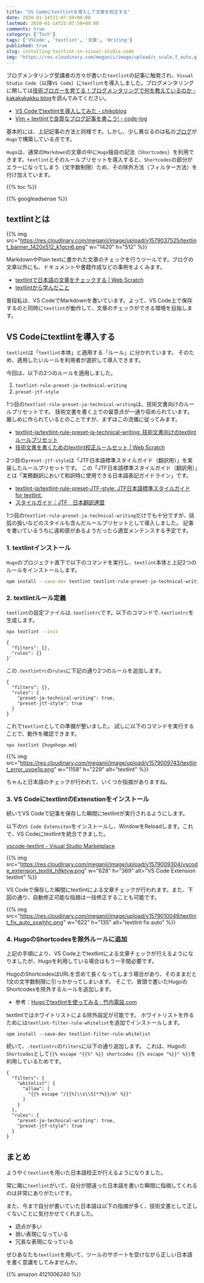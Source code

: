 ```yaml
---
title: "VS Codeにtextlintを導入して文章を校正する"
date: 2020-01-14T21:07:50+09:00
lastmod: 2020-01-14T21:07:50+09:00
comments: true
category: ['Tech']
tags: ['VSCode', 'textlint', '文章', 'Writing']
published: true
slug: installing-textlint-in-visual-studio-code
img: "https://res.cloudinary.com/meganii/image/upload/c_scale,f_auto,q_auto,w_75/v1514031264/thumbnail_tech.png"
---
```


ブログメンタリング受講者の方々が書いた`textlint`の記事に触発され、`Visual Studio Code`（以降`VS Code`）に`textlint`を導入しました。ブログメンタリングに関しては[技術ブロガーを育てる！ブログメンタリングで何を教えているのか \- kakakakakku blog](https://kakakakakku.hatenablog.com/entry/2019/06/24/070816)を読んでみてください。

- [VS Codeでtextlintを導入してみた \- chikoblog](https://chikoblog.hatenablog.jp/entry/2020/01/09/104935)
- [Vim \+ textlintで良質なブログ記事を書こう\! \- code\-log](https://code-log.hatenablog.com/entry/2019/12/29/191207)

基本的には、上記記事の方法と同様です。しかし、少し異なるのは私の[ブログ](https://www.meganii.com/blog/)が`Hugo`で構築している点です。

`Hugo`は、通常の`Markdown`の文章の中に`Hugo`独自の記法（`Shortcodes`）を利用できます。`textlint`とそのルールプリセットを導入すると、`Shortcodes`の部分がエラーになってしまう（文字数制限）ため、その除外方法（フィルター方法）を付け加えています。




{{% toc %}}
<!--more-->
{{% googleadsense %}}


## textlintとは

{{% img src="https://res.cloudinary.com/meganii/image/upload/v1579037525/textlint_banner_1420x512_k1gcn6.png" w="1420" h="512" %}}

MarkdownやPlain textに書かれた文章のチェックを行うツールです。ブログの文章以外にも、ドキュメントや書籍作成などの事例をよくみます。

- [textlintで日本語の文章をチェックする \| Web Scratch](https://efcl.info/2015/09/10/introduce-textlint/)
- [textlintから学んだこと](https://azu.github.io/slide/reactsushi/textlint.html)



普段私は、VS CodeでMarkdownを書いています。よって、VS Code上で保存するのと同時に`textlint`が動作して、文章のチェックができる環境を目指します。


## VS Codeにtextlintを導入する

`textlint`は「`textlint`本体」と適用する「ルール」に分かれています。
そのため、適用したいルールを利用者が選択して導入できます。

今回は、以下の2つのルールを適用しました。

1. `textlint-rule-preset-ja-technical-writing`
2. `preset-jtf-style`

1つ目の`textlint-rule-preset-ja-technical-writing`は、技術文書向けのルールプリセットです。
技術文書を書く上での留意点が一通り収められています。
厳しめに作られているとのことですが、まずはこの流儀に従ってみます。

- [textlint\-ja/textlint\-rule\-preset\-ja\-technical\-writing: 技術文書向けのtextlintルールプリセット](https://github.com/textlint-ja/textlint-rule-preset-ja-technical-writing)
- [技術文書を書くためのtextlint校正ルールセット \| Web Scratch](https://efcl.info/2016/07/13/textlint-rule-preset-ja-technical-writing/)

2つ目の`preset-jtf-style`は「JTF日本語標準スタイルガイド（翻訳用）」を実装したルールプリセットです。
この「JTF日本語標準スタイルガイド（翻訳用）」とは「実務翻訳において和訳時に使用できる日本語表記ガイドライン」です。

- [textlint\-ja/textlint\-rule\-preset\-JTF\-style: JTF日本語標準スタイルガイド for textlint\.](https://github.com/textlint-ja/textlint-rule-preset-JTF-style)
- [スタイルガイド｜JTF　日本翻訳連盟](https://www.jtf.jp/jp/style_guide/styleguide_top.html)

1つ目の`textlint-rule-preset-ja-technical-writing`だけでも十分ですが、括弧の扱いなどのスタイルも含んだルールプリセットとして導入しました。
記事を書いているうちに違和感があるようだったら適宜メンテンスする予定です。


### 1. textlintインストール

`Hugo`のプロジェクト直下で以下のコマンドを実行し、`textlint`本体と上記2つのルールをインストールします。

```bash
npm install --save-dev textlint textlint-rule-preset-ja-technical-writing textlint-rule-preset-jtf-style
```

### 2. textlintルール定義

`textlint`の設定ファイルは`.textlintrc`です。以下のコマンドで`.textlintrc`を生成します。

```bash
npx textlint --init
```

```.textlintrc
{
  "filters": {},
  "rules": {}
}`
```

この`.textlintrc`の`rules`に下記の通り2つのルールを追加します。

```
{
  "filters": {},
  "rules": {
    "preset-ja-technical-writing": true,
    "preset-jtf-style": true
  }
}
```

これで`textlint`としての準備が整いました。
試しに以下のコマンドを実行することで、動作を確認できます。

```
npx textlint {hogehoge.md}
```

{{% img src="https://res.cloudinary.com/meganii/image/upload/v1579009743/textlint_error_uvoe1q.png" w="1158" h="229" alt="textlint" %}}

ちゃんと日本語のチェックが行われて、いくつか指摘がありますね。

### 3. VS CodeにtextlintのExtenstionをインストール

続いてVS Codeで記事を保存した瞬間にtextlintが実行されるようにします。

以下の`VS Code Extensiton`をインストールし、WindowをReloadします。これで、VS Codeにtextlintを統合できました。

[vscode\-textlint \- Visual Studio Marketplace](https://marketplace.visualstudio.com/items?itemName=taichi.vscode-textlint)

{{% img src="https://res.cloudinary.com/meganii/image/upload/v1579009304/vscode_extension_textlit_h9ktvw.png" w="628" h="369" alt="VS Code Extension textlint" %}}

VS Codeで保存した瞬間にtextlintによる文章チェックが行われます。また、下図の通り、自動修正可能な指摘は一括修正することも可能です。

{{% img src="https://res.cloudinary.com/meganii/image/upload/v1579010049/textlint_fix_auto_xxwhhc.png" w="622" h="135" alt="textlint fix auto" %}}


### 4. HugoのShortcodesを除外ルールに追加

上記の手順により、VS Code上でtextlintによる文章チェックが行えるようになりましたが、Hugoを利用している場合はもう一手間必要です。

HugoのShortcodesはURLを含めて長くなってしまう場合があり、そのままだと1文の文字数制限に引っかかってしまいます。
そこで、冒頭で書いたHugoのShortcodesを除外するルールを追加します。

- 参考：[Hugoでtextlintを使ってみる · 竹内電設\.com](https://xn--v6q832hwdkvom.com/post/hugo%E3%81%A7textlint%E3%82%92%E4%BD%BF%E3%81%A3%E3%81%A6%E3%81%BF%E3%82%8B/)

textlintではホワイトリストによる除外設定が可能です。
ホワイトリストを作るためには`textlint-filter-rule-whitelist`を追加でインストールします。

```
npm install --save-dev textlint-filter-rule-whitelist
```

続いて、`.textlintrc`の`filters`に以下の通り追加します。
これは、Hugoの`Shortcodes`として`{{% escape "{{%" %}} shortcodes {{% escape "%}}" %}}`を利用しているためです。

```
{
  "filters": {
    "whitelist": {
      "allow": [
        "{{% escape "/{{%[\\s\\S]*?%}}/m" %}}"
      ]
    }
  },
  "rules": {
    "preset-ja-technical-writing": true,
    "preset-jtf-style": true
  }
}
```



## まとめ

ようやく`textlint`を用いた日本語校正が行えるようになりました。

常に隣に`textlint`がいて、自分が間違った日本語を書いた瞬間に指摘してくれるのは非常にありがたいです。

また、今まで自分が書いていた日本語は以下の指摘が多く、技術文書として正しくないことに気付かせてくれました。

- 読点が多い
- 弱い表現になっている
- 冗長な表現になっている

ぜひあなたも`textlint`を用いて、ツールのサポートを受けながら正しい日本語を書く意識をしてみませんか。



{{% amazon 4121006240 %}}